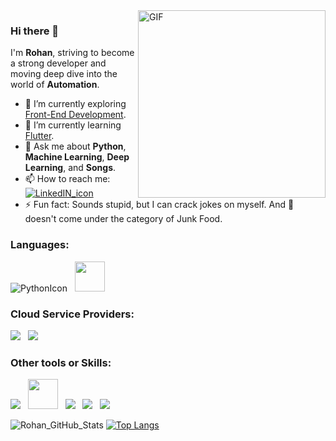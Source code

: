 <img align="right" alt="GIF" src="https://i.pinimg.com/originals/50/83/e0/5083e0a2a7dcaae07c142e8b87036a27.gif" width="300/">

### Hi there 👋 

<!--
**rohankumawat/rohankumawat** is a ✨ _special_ ✨ repository because its `README.md` (this file) appears on your GitHub profile.

Here are some ideas to get you started:

- 🔭 I’m currently working on ...
- 🌱 I’m currently learning ...
- 👯 I’m looking to collaborate on ...
- 🤔 I’m looking for help with ...
- 💬 Ask me about ...
- 📫 How to reach me: ...
- 😄 Pronouns: ...
- ⚡ Fun fact: ...
-->

I'm **Rohan**, striving to become a strong developer and moving deep dive into the world of **Automation**. 

- 🔭 I’m currently exploring [Front-End Development](https://github.com/rohankumawat/FrontEndDevelopment).
- 🌱 I’m currently learning [Flutter](https://github.com/rohankumawat/Flutter).
- 💬 Ask me about **Python**, **Machine Learning**, **Deep Learning**, and **Songs**.
- 📫 How to reach me: [![LinkedIN_icon](https://img.icons8.com/bubbles/35/000000/linkedin.png)](https://www.linkedin.com/in/rohankumawat06/)
- ⚡ Fun fact: Sounds stupid, but I can crack jokes on myself. And :pizza: doesn't come under the category of Junk Food.

### Languages:

![PythonIcon](https://img.icons8.com/color/48/000000/python.png) &nbsp; <img src="https://www.r-project.org/Rlogo.png" height="48">

### Cloud Service Providers:

<img src="https://img.icons8.com/color/48/000000/amazon-web-services.png"/> &nbsp; <img src="https://img.icons8.com/color/48/000000/google-cloud-platform.png"/>

### Other tools or Skills:

<img src="https://img.icons8.com/color/48/000000/git.png"/> &nbsp; <img src="https://www.terraform.io/assets/images/og-image-8b3e4f7d.png" height="48"> &nbsp; <img src="https://img.icons8.com/dusk/48/000000/docker.png"/> &nbsp; <img src="https://img.icons8.com/color/48/000000/jenkins.png"/> &nbsp; <img src="https://img.icons8.com/color/48/000000/red-hat.png"/> 

![Rohan_GitHub_Stats](https://github-readme-stats.vercel.app/api?username=rohankumawat&theme=radical&show_icons=true&hide=issues,contribs) [![Top Langs](https://github-readme-stats.vercel.app/api/top-langs/?username=rohankumawat&theme=radical&layout=compact)](https://github.com/anuraghazra/github-readme-stats)
